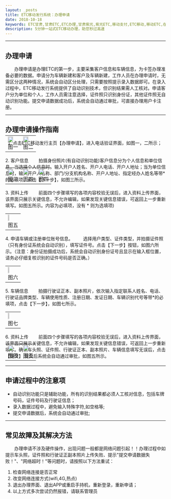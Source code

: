 ```yaml
---
layout: _posts
title: ETC移动发行系统：办理申请
date: 2018-10-18 
keywords: ETC甘肃,甘肃ETC,ETC办理,甘肃紫光,紫光ETC,移动支付,ETC移动,移动ETC,在线充值,ETC办理,卡片办理,OBU办理,OBU激活,ETC手持终端,甘肃ETC办理,甘肃ETC发行,移动发行终端,ETC移动发行系统
description: 5分钟一站式ETC移动办理，助您秒过高速
---
```

***
## 办理申请
 &emsp;&emsp;办理申请是办理ETC的第一步，主要采集客户信息和车辆信息，为卡签办理准备必要的数据。申请分为车辆新建和客户及车辆新建，工作人员在办理申请时，无需区分这两种情况，系统会自动区分处理，只需要按照提示录入数据即可。在录入过程中，ETC移动发行系统提供了自动识别技术，但识别结果需人工核对。申请客户分为单位和个人，工作人员需注意选择，证件照只识别身份证，其他证件照无自动识别功能。提交申请数据成功后，系统会自动通过审批，可直接办理用户卡注册。
*** 
## 办理申请操作指南
1. 点击ETC移动发行主页【办理申请】，进入电话验证界面，如图一，二所示；
<table style="margin-top: -47px;">
  <td><img src="/pub-images/apply-6.png"  width="70%" /><div style="text-align:center;">图一</div></td>
  <td><img src="/pub-images/apply-7.png"  width="70%" /><div style="text-align:center;">图二</div></td>
 </table> 
2. 客户信息
 &emsp;&emsp;拍摄身份照片(有自动识别功能)客户信息分为个人信息和单位信息，当选择个人信息时，输入开户人姓名、开户人电话、开户人地址；当为单位信息时，输入开户人名称、部门/分支机构名称、开户人地址、指定经办人姓名等带*的必填项，点击【下一步】，如图三所示。
<table style="margin-top: -47px;">
  <td><img src="/pub-images/apply-8.png"  width="70%" /><div style="text-align:center;">图三</div></td>
  <td><img src="/pub-images/apply-9.png"  width="70%" /><div style="text-align:center;">图四</div></td>
  <td><img src="/pub-images/apply-11.png"  width="70%" /><div style="text-align:center;">图四</div></td>
 </table> 
3. 资料上传
 &emsp;&emsp;前面四个步骤填写的各项内容校验无误后，进入资料上传界面，该界面只展示关键信息，不允许编辑，如果发现关键信息错误，可返回上一步重新填写。如图五所示。内容为必填项，没有 * 则为选填项)
<table>
 <td><img src="/pub-images/apply-10.png"  width="35%" /><div style="text-align:center;">图五</div></td>
</table> 
4. 申请车辆或注册单位账号信息。
 &emsp;&emsp;选择用户类型、证件类型，并拍摄证件照（只有身份证系统会自动识别），填写证件号。点击【下一步】按钮，如图六所示。（注意：身份证拍摄成功后，系统会自动识别身份证号且显示在输入框位置，请务必仔细复核识别的证件号码是否正确。）
 <table>
  <td><img src="/pub-images/apply-1.png"  width="35%" /><div style="text-align:center;">图六</div></td>
 </table> 
5. 车辆信息
 &emsp;&emsp;拍摄行驶证正本、副本照片，依次输入指定联系人姓名、电话、行驶证品牌类型、车辆使用性质、注册日期、发证日期、车辆识别代号等带*的必填项，点击【下一步】，如图七所示。
    <table>
     <td><img src="/pub-images/apply-4.png"  width="35%" /><div style="text-align:center;">图七</div></td>
    </table> 
6. 资料上传
 &emsp;&emsp;前面四个步骤填写的各项内容校验无误后，进入资料上传界面，该界面只展示关键信息，不允许编辑，如果发现关键信息错误，可返回上一步重新填写。确认车头照、证件照、行驶证正本、副本照片、车辆信息填写无误后，点击【提交】,提交后系统会自动通过审批，如图五所示。
<table style="margin-top: -47px;">
 <td><img src="/pub-images/apply-4.png"  width="70%" /><div style="text-align:center;">图四</div></td>
 <td><img src="/pub-images/apply-5.png"  width="70%" /><div style="text-align:center;">图五</div></td>
</table> 

***
## 申请过程中的注意项
+ 自动识别功能只是辅助功能，所有的识别结果都必须人工核对信息，包括车牌号码，证件号码及行驶证信息；
+ 录入数据过程中，避免输入特殊字符,如空格等;
+ 提交申请数据后，系统会自动通过审批;

***
## 常见故障及其解决方法
&emsp;&emsp;办理申请不涉及硬件操作，出现问题一般都是网络问题引起！！办理过程中如提示车头照，证件照和行驶证正副本照片上传失败、提示"提交申请数据失败！"、"网络超时！"等问题时，请按照以下方法重试：
1. 检查网络连接是否正常
2. 改变网络连接方式(wifi,4G,热点)
3. 退出办理界面、退出APP或重启手持机，重新登录，重新申请；
4. 以上方式多次尝试仍然报错，请联系管理员

